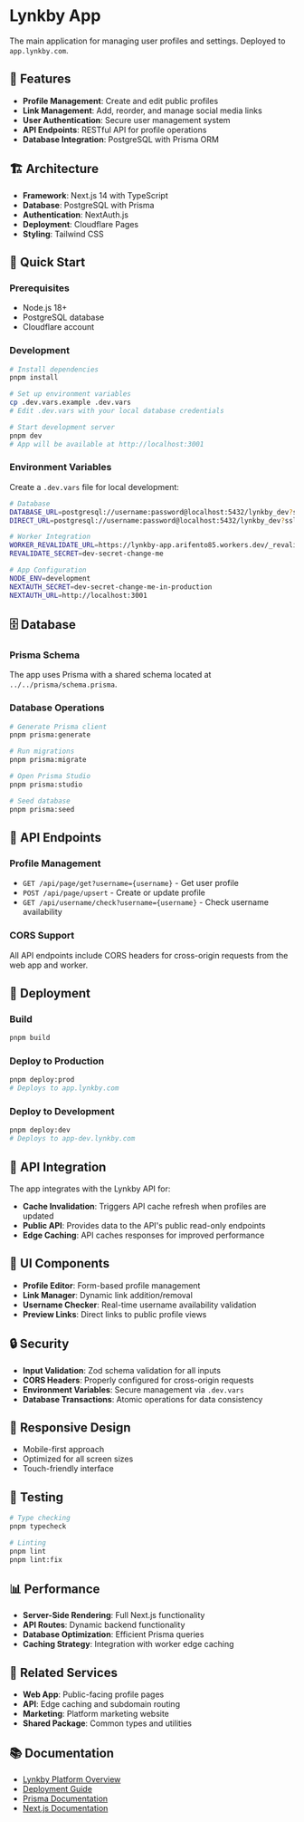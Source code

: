 # Lynkby App

The main application for managing user profiles and settings. Deployed to `app.lynkby.com`.

## 🚀 Features

- **Profile Management**: Create and edit public profiles
- **Link Management**: Add, reorder, and manage social media links
- **User Authentication**: Secure user management system
- **API Endpoints**: RESTful API for profile operations
- **Database Integration**: PostgreSQL with Prisma ORM

## 🏗️ Architecture

- **Framework**: Next.js 14 with TypeScript
- **Database**: PostgreSQL with Prisma
- **Authentication**: NextAuth.js
- **Deployment**: Cloudflare Pages
- **Styling**: Tailwind CSS

## 🚀 Quick Start

### Prerequisites

- Node.js 18+
- PostgreSQL database
- Cloudflare account

### Development

```bash
# Install dependencies
pnpm install

# Set up environment variables
cp .dev.vars.example .dev.vars
# Edit .dev.vars with your local database credentials

# Start development server
pnpm dev
# App will be available at http://localhost:3001
```

### Environment Variables

Create a `.dev.vars` file for local development:

```bash
# Database
DATABASE_URL=postgresql://username:password@localhost:5432/lynkby_dev?sslmode=disable
DIRECT_URL=postgresql://username:password@localhost:5432/lynkby_dev?sslmode=disable

# Worker Integration
WORKER_REVALIDATE_URL=https://lynkby-app.arifento85.workers.dev/_revalidate
REVALIDATE_SECRET=dev-secret-change-me

# App Configuration
NODE_ENV=development
NEXTAUTH_SECRET=dev-secret-change-me-in-production
NEXTAUTH_URL=http://localhost:3001
```

## 🗄️ Database

### Prisma Schema

The app uses Prisma with a shared schema located at `../../prisma/schema.prisma`.

### Database Operations

```bash
# Generate Prisma client
pnpm prisma:generate

# Run migrations
pnpm prisma:migrate

# Open Prisma Studio
pnpm prisma:studio

# Seed database
pnpm prisma:seed
```

## 🔌 API Endpoints

### Profile Management

- `GET /api/page/get?username={username}` - Get user profile
- `POST /api/page/upsert` - Create or update profile
- `GET /api/username/check?username={username}` - Check username availability

### CORS Support

All API endpoints include CORS headers for cross-origin requests from the web app and worker.

## 🚀 Deployment

### Build

```bash
pnpm build
```

### Deploy to Production

```bash
pnpm deploy:prod
# Deploys to app.lynkby.com
```

### Deploy to Development

```bash
pnpm deploy:dev
# Deploys to app-dev.lynkby.com
```

## 🔄 API Integration

The app integrates with the Lynkby API for:

- **Cache Invalidation**: Triggers API cache refresh when profiles are updated
- **Public API**: Provides data to the API's public read-only endpoints
- **Edge Caching**: API caches responses for improved performance

## 🎨 UI Components

- **Profile Editor**: Form-based profile management
- **Link Manager**: Dynamic link addition/removal
- **Username Checker**: Real-time username availability validation
- **Preview Links**: Direct links to public profile views

## 🔒 Security

- **Input Validation**: Zod schema validation for all inputs
- **CORS Headers**: Properly configured for cross-origin requests
- **Environment Variables**: Secure management via `.dev.vars`
- **Database Transactions**: Atomic operations for data consistency

## 📱 Responsive Design

- Mobile-first approach
- Optimized for all screen sizes
- Touch-friendly interface

## 🧪 Testing

```bash
# Type checking
pnpm typecheck

# Linting
pnpm lint
pnpm lint:fix
```

## 📊 Performance

- **Server-Side Rendering**: Full Next.js functionality
- **API Routes**: Dynamic backend functionality
- **Database Optimization**: Efficient Prisma queries
- **Caching Strategy**: Integration with worker edge caching

## 🔗 Related Services

- **Web App**: Public-facing profile pages
- **API**: Edge caching and subdomain routing
- **Marketing**: Platform marketing website
- **Shared Package**: Common types and utilities

## 📚 Documentation

- [Lynkby Platform Overview](../../README.md)
- [Deployment Guide](../../DEPLOYMENT.md)
- [Prisma Documentation](https://www.prisma.io/docs)
- [Next.js Documentation](https://nextjs.org/docs)

